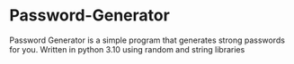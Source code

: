 # Password-Generator
Password Generator is a simple program that generates strong passwords for you. Written in python 3.10 using random and string libraries
